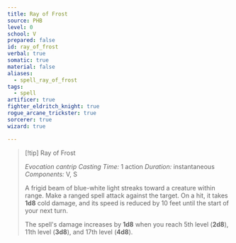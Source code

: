 ```yaml
---
title: Ray of Frost
source: PHB
level: 0
school: V
prepared: false
id: ray_of_frost
verbal: true
somatic: true
material: false
aliases:
  - spell_ray_of_frost
tags:
  - spell
artificer: true
fighter_eldritch_knight: true
rogue_arcane_trickster: true
sorcerer: true
wizard: true

---
```

>[!tip] Ray of Frost
>
> *Evocation cantrip*
> *Casting Time:* 1 action
> *Duration:* instantaneous
> *Components:* V, S
>
>A frigid beam of blue-white light streaks toward a creature within range. Make a ranged spell attack against the target. On a hit, it takes **1d8** cold damage, and its speed is reduced by 10 feet until the start of your next turn.
>
>The spell's damage increases by **1d8** when you reach 5th level (**2d8**), 11th level (**3d8**), and 17th level (**4d8**).
>

